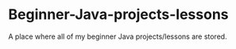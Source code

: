 # Beginner-Java-projects-lessons
A place where all of my beginner Java projects/lessons are stored.
